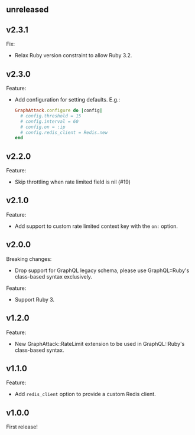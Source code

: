 unreleased
----------

v2.3.1
------

Fix:
- Relax Ruby version constraint to allow Ruby 3.2.

v2.3.0
------

Feature:
- Add configuration for setting defaults. E.g.:

    ```rb
    GraphAttack.configure do |config|
      # config.threshold = 15
      # config.interval = 60
      # config.on = :ip
      # config.redis_client = Redis.new
    end
    ```

v2.2.0
------

Feature:
- Skip throttling when rate limited field is nil (#19)

v2.1.0
------

Feature:
- Add support to custom rate limited context key with the `on:` option.

v2.0.0
------

Breaking changes:
- Drop support for GraphQL legacy schema, please use GraphQL::Ruby's class-based
  syntax exclusively.

Feature:
- Support Ruby 3.

v1.2.0
------

Feature:
- New GraphAttack::RateLimit extension to be used in GraphQL::Ruby's class-based
  syntax.

v1.1.0
------

Feature:
- Add `redis_client` option to provide a custom Redis client.

v1.0.0
------

First release!
